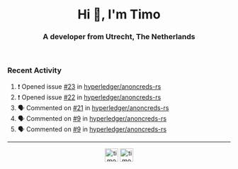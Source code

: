 <h1 align="center">Hi 👋, I'm Timo</h1>
<h3 align="center">A developer from Utrecht, The Netherlands</h3>
<br/>
<!-- https://github.com/rahuldkjain/github-profile-readme-generator --!>

<!--  <p align="left"><img src="https://github-readme-stats.vercel.app/api?username=timoglastra&show_icons=true&count_private=true&" alt="timoglastra" /></p> --!>

<!--
Github language stats
<p align="left"><img src="https://github-readme-stats.vercel.app/api/top-langs/?username=timoglastra&layout=compact" alt="timoglastra" /><p>
-->

<!-- Codestats language stats -->
<!-- <p align="left"><img src="https://codestats-readme.vercel.app/api/top-langs/?username=timoglastra&layout=compact&language_count=12" alt="timoglastra" /><p>    --!>
  
<h3>Recent Activity</h3>

<!--START_SECTION:activity-->
1. ❗️ Opened issue [#23](https://github.com/hyperledger/anoncreds-rs/issues/23) in [hyperledger/anoncreds-rs](https://github.com/hyperledger/anoncreds-rs)
2. ❗️ Opened issue [#22](https://github.com/hyperledger/anoncreds-rs/issues/22) in [hyperledger/anoncreds-rs](https://github.com/hyperledger/anoncreds-rs)
3. 🗣 Commented on [#21](https://github.com/hyperledger/anoncreds-rs/issues/21) in [hyperledger/anoncreds-rs](https://github.com/hyperledger/anoncreds-rs)
4. 🗣 Commented on [#9](https://github.com/hyperledger/anoncreds-rs/issues/9) in [hyperledger/anoncreds-rs](https://github.com/hyperledger/anoncreds-rs)
5. 🗣 Commented on [#9](https://github.com/hyperledger/anoncreds-rs/issues/9) in [hyperledger/anoncreds-rs](https://github.com/hyperledger/anoncreds-rs)
<!--END_SECTION:activity-->

---

<p align="center">
<a href="https://twitter.com/timoglastra" target="blank"><img align="center" src="https://cdn.jsdelivr.net/npm/simple-icons@3.0.1/icons/twitter.svg" alt="timoglastra" height="30" width="30" /></a>
<a href="https://linkedin.com/in/timoglastra" target="blank"><img align="center" src="https://cdn.jsdelivr.net/npm/simple-icons@3.0.1/icons/linkedin.svg" alt="timoglastra" height="30" width="30" /></a>
</p>



